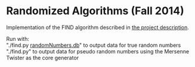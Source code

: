 Randomized Algorithms (Fall 2014)
==================

Implementation of the FIND algorithm described in [the project description](http://www.cs.au.dk/~gudmund/randomF14/project1.pdf).  

Run with:  
"./find.py [randomNumbers.db](http://cs.au.dk/~mys/randomNumbers.tar.bz2)" to output data for true random numbers  
"./find.py" to output data for pseudo random numbers using the Mersenne Twister as the core generator  
